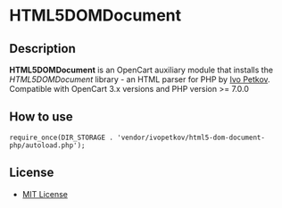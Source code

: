 # HTML5DOMDocument

## Description
**HTML5DOMDocument** is an OpenCart auxiliary module that installs the *HTML5DOMDocument* library - an HTML parser for PHP by [Ivo Petkov](https://github.com/ivopetkov/html5-dom-document-php).  
Compatible with OpenCart 3.x versions and PHP version >= 7.0.0

## How to use
```
require_once(DIR_STORAGE . 'vendor/ivopetkov/html5-dom-document-php/autoload.php');
```

## License
* [MIT License](../LICENSE.txt)
